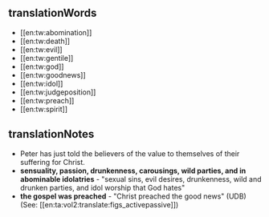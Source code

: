## translationWords

* [[en:tw:abomination]]
* [[en:tw:death]]
* [[en:tw:evil]]
* [[en:tw:gentile]]
* [[en:tw:god]]
* [[en:tw:goodnews]]
* [[en:tw:idol]]
* [[en:tw:judgeposition]]
* [[en:tw:preach]]
* [[en:tw:spirit]]

## translationNotes

* Peter has just told the believers of the value to themselves of their suffering for Christ.
* **sensuality, passion, drunkenness, carousings, wild parties, and in abominable idolatries** - "sexual sins, evil desires, drunkenness, wild and drunken parties, and idol worship that God hates"
* **the gospel was preached** - "Christ preached the good news" (UDB)  (See: [[en:ta:vol2:translate:figs_activepassive]])
